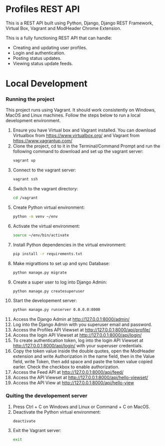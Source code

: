 # Profiles REST API

This is a REST API built using Python, Django, Django REST Framework, Virtual Box, Vagrant and ModHeader Chrome Extension.

This is a fully functioning REST API that can handle:
- Creating and updating user profiles.
- Login and authentication.
- Posting status updates.
- Viewing status update feeds.

# Local Development
### Running the project
This project runs using Vagrant. It should work consistently on Windows, MacOS and Linux machines. Follow the steps below to run a local development environment.
1. Ensure you have Virtual box and Vagrant installed. You can download Virtualbox from https://www.virtualbox.org/ and Vagrant from https://www.vagrantup.com/
2. Clone the project, cd to it in the Terminal/Command Prompt and run the following command to download and set up the vagrant server:
   ```sh
   vagrant up
   ```
3. Connect to the vagrant server:
   ```sh
   vagrant ssh
   ```
4. Switch to the vagrant directory:
   ```sh
   cd /vagrant
   ```
5. Create Python virtual environment:
   ```sh
   python -m venv ~/env
   ```
6. Activate the virtual environment:
   ```sh
   source ~/env/bin/activate
   ```
7. Install Python dependencies in the virtual environment:
   ```sh
   pip install -r requirements.txt
   ```
8. Make migrattions to set up and sync Database:
   ```sh
   python manage.py migrate
   ```
9. Create a super user to log into Django Admin:
    ```sh
    python manage.py createsuperuser
    ```
10. Start the developement server:
    ```sh
    python manage.py runserver 0.0.0.0:8000
    ```
12. Access the Django Admin at http://127.0.0.1:8000/admin/
13. Log into the Django Admin with you superuser email and password.
14. Access the Profiles API Viewset at http://127.0.0.1:8000/api/profile/
15. Access the login API Viewset at http://127.0.0.1:8000/api/login/
16. To create authentication token, log into the login API Viewset at http://127.0.0.1:8000/api/login/ with your superuser credentials.
17. Copy the token value inside the double quotes, open the ModHeader extension and write Authorization in the name field, then in the Value field, write Token, then add space and paste the token value copied earler. Check the checkbox to enable authorization.
18. Access the Feed API at http://127.0.0.1:8000/api/feed/
19. Access the API Viewset at http://127.0.0.1:8000/api/hello-viewset/
20. Access the API View at http://127.0.0.1:8000/api/hello-view
### Quiting the developement server
1. Press Ctrl + C on Windows and Linux or Command + C on MacOS.
2. Deactivate the Python virtual environment:
   ```sh
   deactivate
   ```
3. Exit the Vagrant server:
   ```sh
   exit
   ```

    
   
